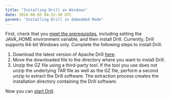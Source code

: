 ```yaml
---
title: "Installing Drill on Windows"
date: 2018-08-05 04:52:50 UTC
parent: "Installing Drill in Embedded Mode"
---
```

First, check that you [meet the prerequisites]({{site.baseurl}}/docs/embedded-mode-prerequisites), including setting the JAVA_HOME environment variable, and then install Drill. Currently, Drill supports 64-bit Windows only. Complete the following steps to install Drill:

1. Download the latest version of Apache Drill [here](http://apache.mirrors.hoobly.com/drill/drill-1.14.0/apache-drill-1.14.0.tar.gz).
2. Move the downloaded file to the directory where you want to install Drill.
3. Unzip the GZ file using a third-party tool. If the tool you use does not unzip the underlying TAR file as well as the GZ file, perform a second unzip to extract the Drill software. The extraction process creates the installation directory containing the Drill software. 

Now you can [start Drill]({{site.baseurl}}/docs/starting-drill-on-windows). 
